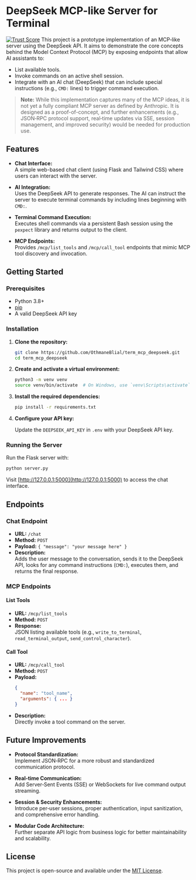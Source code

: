 # DeepSeek MCP-like Server for Terminal

[![Trust Score](https://archestra.ai/mcp-catalog/api/badge/quality/OthmaneBlial/term_mcp_deepseek)](https://archestra.ai/mcp-catalog/othmaneblial__term_mcp_deepseek)
This project is a prototype implementation of an MCP‑like server using the DeepSeek API. It aims to demonstrate the core concepts behind the Model Context Protocol (MCP) by exposing endpoints that allow AI assistants to:
 
- List available tools.
- Invoke commands on an active shell session.
- Integrate with an AI chat (DeepSeek) that can include special instructions (e.g., `CMD:` lines) to trigger command execution.

> **Note:** While this implementation captures many of the MCP ideas, it is not yet a fully compliant MCP server as defined by Anthropic. It is designed as a proof-of-concept, and further enhancements (e.g., JSON‑RPC protocol support, real‑time updates via SSE, session management, and improved security) would be needed for production use.

## Features

- **Chat Interface:**  
  A simple web-based chat client (using Flask and Tailwind CSS) where users can interact with the server.

- **AI Integration:**  
  Uses the DeepSeek API to generate responses. The AI can instruct the server to execute terminal commands by including lines beginning with `CMD:`.

- **Terminal Command Execution:**  
  Executes shell commands via a persistent Bash session using the `pexpect` library and returns output to the client.

- **MCP Endpoints:**  
  Provides `/mcp/list_tools` and `/mcp/call_tool` endpoints that mimic MCP tool discovery and invocation.

## Getting Started

### Prerequisites

- Python 3.8+
- [pip](https://pip.pypa.io/)
- A valid DeepSeek API key

### Installation

1. **Clone the repository:**

   ```bash
   git clone https://github.com/OthmaneBlial/term_mcp_deepseek.git
   cd term_mcp_deepseek
   ```

2. **Create and activate a virtual environment:**

   ```bash
   python3 -m venv venv
   source venv/bin/activate  # On Windows, use `venv\Scripts\activate`
   ```

3. **Install the required dependencies:**

   ```bash
   pip install -r requirements.txt
   ```

4. **Configure your API key:**

   Update the `DEEPSEEK_API_KEY` in `.env` with your DeepSeek API key.

### Running the Server

Run the Flask server with:

```bash
python server.py
```

Visit [http://127.0.0.1:5000](http://127.0.0.1:5000) to access the chat interface.

## Endpoints

### Chat Endpoint
- **URL:** `/chat`
- **Method:** `POST`
- **Payload:** `{ "message": "your message here" }`
- **Description:**  
  Adds the user message to the conversation, sends it to the DeepSeek API, looks for any command instructions (`CMD:`), executes them, and returns the final response.

### MCP Endpoints

#### List Tools
- **URL:** `/mcp/list_tools`
- **Method:** `POST`
- **Response:**  
  JSON listing available tools (e.g., `write_to_terminal`, `read_terminal_output`, `send_control_character`).

#### Call Tool
- **URL:** `/mcp/call_tool`
- **Method:** `POST`
- **Payload:**  
  ```json
  {
    "name": "tool_name",
    "arguments": { ... }
  }
  ```
- **Description:**  
  Directly invoke a tool command on the server.

## Future Improvements

- **Protocol Standardization:**  
  Implement JSON‑RPC for a more robust and standardized communication protocol.

- **Real-time Communication:**  
  Add Server‑Sent Events (SSE) or WebSockets for live command output streaming.

- **Session & Security Enhancements:**  
  Introduce per‑user sessions, proper authentication, input sanitization, and comprehensive error handling.

- **Modular Code Architecture:**  
  Further separate API logic from business logic for better maintainability and scalability.

## License

This project is open-source and available under the [MIT License](LICENSE).

